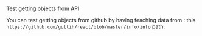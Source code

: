 ####
Test getting objects from API

You can test getting objects from github
by having feaching data from : 
this `https://github.com/guttih/react/blob/master/info/info` path.